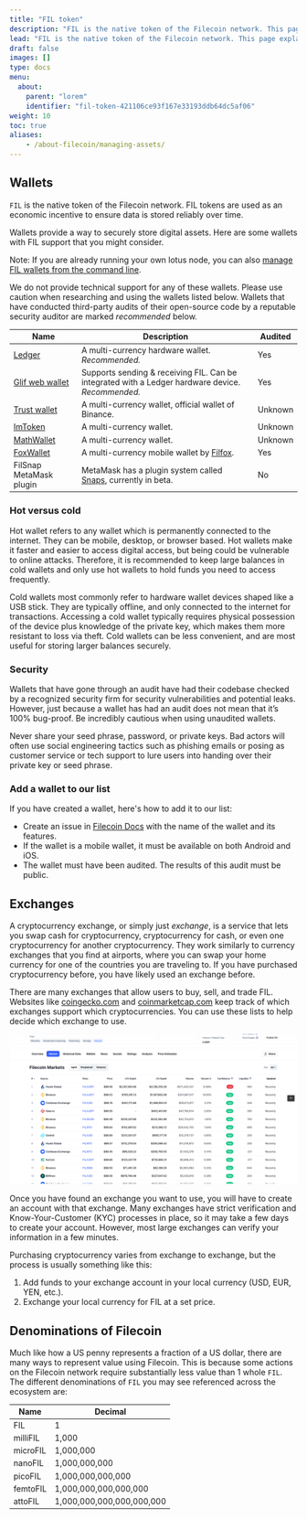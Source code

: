 ```yaml
---
title: "FIL token"
description: "FIL is the native token of the Filecoin network. This page explains how to acquire, store, and use FIL tokens."
lead: "FIL is the native token of the Filecoin network. This page explains how to acquire, store, and use FIL tokens."
draft: false
images: []
type: docs
menu:
  about:
    parent: "lorem"
    identifier: "fil-token-421106ce93f167e33193ddb64dc5af06"
weight: 10
toc: true
aliases:
    - /about-filecoin/managing-assets/
---
```


## Wallets

`FIL` is the native token of the Filecoin network. FIL tokens are used as an economic incentive to ensure data is stored reliably over time.

Wallets provide a way to securely store digital assets. Here are some wallets with FIL support that you might consider.

Note: If you are already running your own lotus node, you can also [manage FIL wallets from the command line](https://lotus.filecoin.io/lotus/manage/manage-fil/).

We do not provide technical support for any of these wallets. Please use caution when researching and using the wallets listed below. Wallets that have conducted third-party audits of their open-source code by a reputable security auditor are marked *recommended* below.

 Name                                           | Description                                                                                                                          | Audited |
| ---------------------------------------------- | ------------------------------------------------------------------------------------------------------------------------------------ | ------- |
| [Ledger](https://support.ledger.com/hc/en-us/articles/4402721277329-Filecoin-FIL-?docs=true)                                   | A multi-currency hardware wallet. *Recommended.*                                                                   | Yes |
| [Glif web wallet](https://wallet.glif.io)                                | Supports sending & receiving FIL. Can be integrated with a Ledger hardware device. *Recommended.*                                                   | Yes     |
| [Trust wallet](https://trustwallet.com/)                                   | A multi-currency wallet, official wallet of Binance.                                                                     | Unknown |
| [ImToken](https://token.im/)                   | A multi-currency wallet.                                                                                                             | Unknown |
| [MathWallet](https://mathwallet.org/en-us/)    | A multi-currency wallet.                                                                                                             | Unknown |
| [FoxWallet](https://foxwallet.com/)            | A multi-currency mobile wallet by [Filfox](https://filfox.info/en).                                                                                            | Yes     |
| FilSnap MetaMask plugin                        | MetaMask has a plugin system called [Snaps](https://github.com/MetaMask/metamask-snaps-beta/wiki), currently in beta. | No      |

### Hot versus cold

Hot wallet refers to any wallet which is permanently connected to the internet. They can be mobile, desktop, or browser based. Hot wallets make it faster and easier to access digital access, but being could be vulnerable to online attacks. Therefore, it is recommended to keep large balances in cold wallets and only use hot wallets to hold funds you need to access frequently.

Cold wallets most commonly refer to hardware wallet devices shaped like a USB stick. They are typically offline, and only connected to the internet for transactions. Accessing a cold wallet typically requires physical possession of the device plus knowledge of the private key, which makes them more resistant to loss via theft. Cold wallets can be less convenient, and are most useful for storing larger balances securely. 

### Security

Wallets that have gone through an audit have had their codebase checked by a recognized security firm for security vulnerabilities and potential leaks. However, just because a wallet has had an audit does not mean that it’s 100% bug-proof. Be incredibly cautious when using unaudited wallets.

Never share your seed phrase, password, or private keys. Bad actors will often use social engineering tactics such as phishing emails or posing as customer service or tech support to lure users into handing over their private key or seed phrase.

### Add a wallet to our list

If you have created a wallet, here's how to add it to our list:

- Create an issue in [Filecoin Docs](https://github.com/filecoin-project/filecoin-docs) with the name of the wallet and its features.
- If the wallet is a mobile wallet, it must be available on both Android and iOS.
- The wallet must have been audited. The results of this audit must be public.

## Exchanges

A cryptocurrency exchange, or simply just _exchange_, is a service that lets you swap cash for cryptocurrency, cryptocurrency for cash, or even one cryptocurrency for another cryptocurrency. They work similarly to currency exchanges that you find at airports, where you can swap your home currency for one of the countries you are traveling to. If you have purchased cryptocurrency before, you have likely used an exchange before.

There are many exchanges that allow users to buy, sell, and trade FIL. Websites like [coingecko.com](https://www.coingecko.com/) and [coinmarketcap.com](https://coinmarketcap.com/currencies/filecoin/markets/) keep track of which exchanges support which cryptocurrencies. You can use these lists to help decide which exchange to use.

![Coinmarketcap show a list of exchanges that support FIL.](coinmarketcap-exchanges.png)

Once you have found an exchange you want to use, you will have to create an account with that exchange. Many exchanges have strict verification and Know-Your-Customer (KYC) processes in place, so it may take a few days to create your account. However, most large exchanges can verify your information in a few minutes.

Purchasing cryptocurrency varies from exchange to exchange, but the process is usually something like this:

1. Add funds to your exchange account in your local currency (USD, EUR, YEN, etc.).
1. Exchange your local currency for FIL at a set price.

## Denominations of Filecoin

Much like how a US penny represents a fraction of a US dollar, there are many ways to represent value using Filecoin. This is because some actions on the Filecoin network require substantially less value than 1 whole `FIL`. The different denominations of `FIL` you may see referenced across the ecosystem are:

| Name     | Decimal             |
| -------- | ------------------- |
| FIL      | 1                   |
| milliFIL | 1,000                |
| microFIL | 1,000,000             |
| nanoFIL  | 1,000,000,000          |
| picoFIL  | 1,000,000,000,000       |
| femtoFIL | 1,000,000,000,000,000    |
| attoFIL  | 1,000,000,000,000,000,000 |


